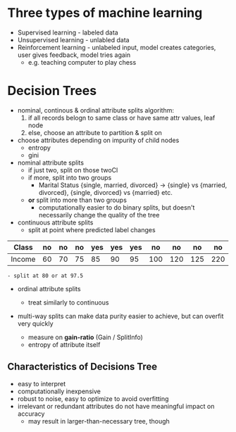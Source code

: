 # Three types of machine learning
- Supervised learning - labeled data
- Unsupervised learning - unlabled data
- Reinforcement learning - unlabeled input, model creates categories, user gives feedback, model tries again
	- e.g. teaching computer to play chess

# Decision Trees
- nominal, continous & ordinal attribute splits
algorithm:
	1. if all records belogn to same class or have same attr values, leaf node
	2. else, choose an attribute to partition & split on
- choose attributes depending on impurity of child nodes
	- entropy
	- gini
- nominal attribute splits
	- if just two, split on those twoCl
	- if more, split into two groups
		- Marital Status {single, married, divorced} -> {single} vs {married, divorced}, {single, divorced} vs {married} etc.
	- **or** split into more than two groups
		- computationally easier to do binary splits, but doesn't necessarily change the quality of the tree
- continuous attribute splits
	- split at point where predicted label changes

| Class  | no | no | no | yes | yes | yes | no  | no  | no  | no  |
|--------|----|----|----|-----|-----|-----|-----|-----|-----|-----|
| Income | 60 | 70 | 75 | 85  | 90  | 95  | 100 | 120 | 125 | 220 |  


	- split at 80 or at 97.5  
- ordinal attribute splits
	- treat similarly to continuous

- multi-way splits can make data purity easier to achieve, but can overfit very quickly
	- measure on **gain-ratio** (Gain / SplitInfo)
	- entropy of attribute itself

## Characteristics of Decisions Tree
- easy to interpret
- computationally inexpensive
- robust to noise, easy to optimize to avoid overfitting
- irrelevant or redundant attributes do not have meaningful impact on accuracy
	- may result in larger-than-necessary tree, though